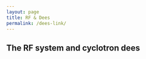 ```yaml
---
layout: page
title: RF & Dees
permalink: /dees-link/
---
```


## The RF system and cyclotron dees 



